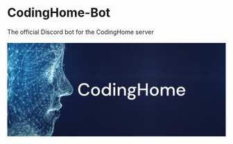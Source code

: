 # CodingHome-Bot
The official Discord bot for the CodingHome server
<br>
<br>
<img src="Group 3 (3).png">
